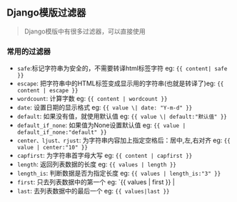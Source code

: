 ## Django模版过滤器

> Django模版中有很多过滤器，可以直接使用

### 常用的过滤器

- `safe`:标记字符串为安全的，不需要转译html标签字符 eg: `{{ content| safe }}`
- `escape`: 把字符串中的HTML标签变成显示用的字符串(也就是转译了)eg: `{{ content | escape }}`
- `wordcount`: 计算字数 eg: `{{ content | wordcount }}`
- `date`: 设置日期的显示格式 eg: `{{ value \| date: "Y-m-d" }} `
- `default`: 如果没有值，就使用默认值 eg: `{{ value \| default:"默认值" }}`
- `default_if_none`: 如果值为None设置默认值 eg: `{{ value | default_if_none:"default" }}`
- `center、ljust、rjust`: 为字符串内容加上指定空格后：居中,左,右对齐 eg: `{{ value | center:"10" }}`
- `capfirst`: 为字符串首字母大写 eg: `{{ content | capfirst }}`
- `length`: 返回列表数据的长度 eg: `{{ values | length }}`
- `length_is`: 判断数据是否为指定长度 eg: `{{ values | length_is:"3" }}`
- `first`: 只去列表数据中的第一个 eg: `{{ values | first }} |
- `last`: 去列表数据中的最后一个 eg: `{{ values|last }}`




